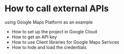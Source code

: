 # How to call external APIs 
using Google Maps Platform as an example 

- How to set up the project in Google Cloud
- How to get an API key 
- How to use Client libraries for Google Maps Serivces 
- How to hide and load the credentials